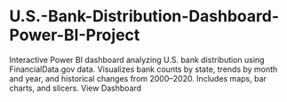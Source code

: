 # U.S.-Bank-Distribution-Dashboard-Power-BI-Project
Interactive Power BI dashboard analyzing U.S. bank distribution using FinancialData.gov data. Visualizes bank counts by state, trends by month and year, and historical changes from 2000–2020. Includes maps, bar charts, and slicers. View Dashboard
